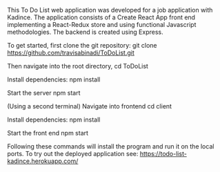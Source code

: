 This To Do List web application was developed for a job application with Kadince.
The application consists of a Create React App front end implementing a React-Redux store and using
functional Javascript methodologies. The backend is created using Express.

To get started, first clone the git repository:
git clone https://github.com/travisabinadi/ToDoList.git

Then navigate into the root directory,
cd ToDoList

Install dependencies:
npm install

Start the server
npm start

(Using a second terminal)
Navigate into frontend
cd client

Install dependencies:
npm install

Start the front end
npm start

Following these commands will install the program and run it on the local ports.
To try out the deployed application see:
https://todo-list-kadince.herokuapp.com/